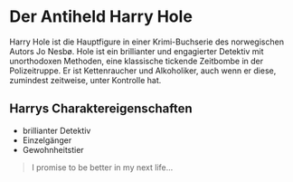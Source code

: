 # Der Antiheld Harry Hole
Harry Hole ist die Hauptfigure in einer Krimi-Buchserie des norwegischen Autors Jo Nesbø. Hole ist ein brillianter und engagierter Detektiv mit unorthodoxen Methoden, eine klassische tickende Zeitbombe in der Polizeitruppe. Er ist Kettenraucher und Alkoholiker, auch wenn er diese, zumindest zeitweise, unter Kontrolle hat.

## Harrys Charaktereigenschaften
* brillianter Detektiv
* Einzelgänger
* Gewohnheitstier

> I promise to be better in my next life... 

